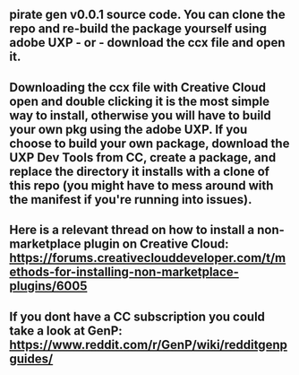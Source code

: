 ## pirate gen v0.0.1 source code. You can clone the repo and re-build the package yourself using adobe UXP - or - download the ccx file and open it.

## Downloading the ccx file with Creative Cloud open and double clicking it is the most simple way to install, otherwise you will have to build your own pkg using the adobe UXP. If you choose to build your own package, download the UXP Dev Tools from CC, create a package, and replace the directory it installs with a clone of this repo (you might have to mess around with the manifest if you're running into issues).

## Here is a relevant thread on how to install a non-marketplace plugin on Creative Cloud: https://forums.creativeclouddeveloper.com/t/methods-for-installing-non-marketplace-plugins/6005

## If you dont have a CC subscription you could take a look at GenP: https://www.reddit.com/r/GenP/wiki/redditgenpguides/

<!--
**pirategen/pirategen** is a ✨ _special_ ✨ repository because its `README.md` (this file) appears on your GitHub profile.

Here are some ideas to get you started:

- 🔭 I’m currently working on ...
- 🌱 I’m currently learning ...
- 👯 I’m looking to collaborate on ...
- 🤔 I’m looking for help with ...
- 💬 Ask me about ...
- 📫 How to reach me: ...
- 😄 Pronouns: ...
- ⚡ Fun fact: ...
-->

